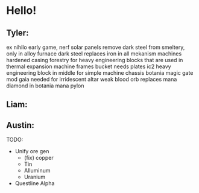 # Hello! #

Tyler:
------------------ 
ex nihilo early game, nerf solar panels
remove dark steel from smeltery, only in alloy furnace
dark steel replaces iron in all mekanism machines
hardened casing forestry for heavy engineering blocks that are used in thermal expansion machine frames
bucket needs plates
ic2 heavy engineering block in middle for simple machine chassis
botania magic gate mod
gaia needed for irridescent altar
weak blood orb replaces mana diamond in botania mana pylon

Liam:
------------------

Austin:
-------------------
TODO:

* Unify ore gen
    * (fix) copper
    * Tin
    * Alluminum
    * Uranium
* Questline Alpha